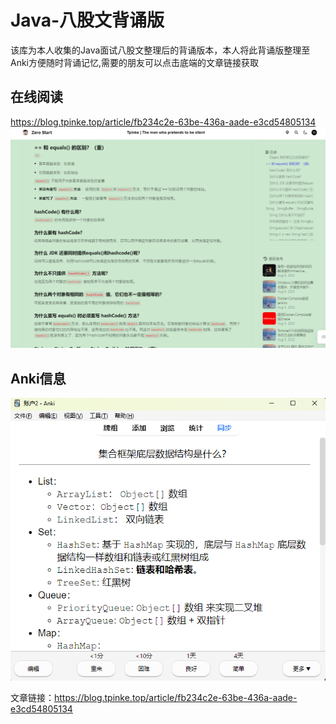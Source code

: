 # Java-八股文背诵版
该库为本人收集的Java面试八股文整理后的背诵版本，本人将此背诵版整理至Anki方便随时背诵记忆,需要的朋友可以点击底端的文章链接获取

## 在线阅读
https://blog.tpinke.top/article/fb234c2e-63be-436a-aade-e3cd54805134
![Alt text](image.png)

## Anki信息
![Alt text](image-1.png)

文章链接：https://blog.tpinke.top/article/fb234c2e-63be-436a-aade-e3cd54805134
